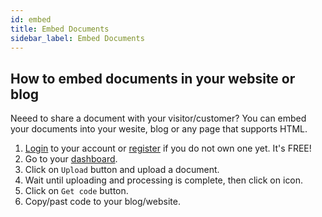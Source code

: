 ```yaml
---
id: embed
title: Embed Documents
sidebar_label: Embed Documents
---
```


## How to embed documents in your website or blog
Neeed to share a document with your visitor/customer? You can embed your documents into your wesite, blog or any page that supports HTML.
1. [Login](https://www.conholdate.app/signin) to your account or [register](https://www.conholdate.app/signin) if you do not own one yet. It's FREE!
1. Go to your [dashboard](https://dashboard.conholdate.app).
1. Click on `Upload` button and upload a document.
1. Wait until uploading and processing is complete, then click on <i class="fas fa-code"></i> icon.
1. Click on `Get code` button.
1. Copy/past code to your blog/website.
